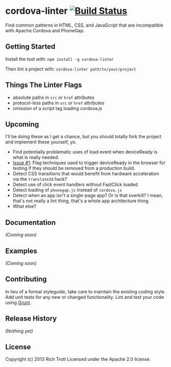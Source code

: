# cordova-linter [![Build Status](https://secure.travis-ci.org/Trott/cordova-linter.png?branch=master)](http://travis-ci.org/Trott/cordova-linter)

Find common patterns in HTML, CSS, and JavaScript that are incompatible with Apache Cordova and PhoneGap.

## Getting Started
Install the tool with: `npm install -g cordova-linter`

Then lint a project with: `cordova-linter path/to/your/project`

## Things The Linter Flags

* absolute paths in `src` or `href` attributes
* protocol-less paths in `src` or `href` attributes
* omission of a script tag loading cordova.js

## Upcoming

I'll be doing these as I get a chance, but you should totally fork the project and implement these yourself, yo.

* Find potentially problematic uses of load event when deviceReady is what is really needed.
* [Issue #1](https://github.com/Trott/cordova-linter/issues/1): Flag techniques used to trigger deviceReady in the browser for testing if they should be removed from a production build.
* Detect CSS transitions that would benefit from hardware acceleration via the `translate3d` hack?
* Detect use of click event handlers without FastClick loaded
* Detect loading of `phonegap.js` instead of `cordova.js`
* Detect when an app isn't a single-page app? Or is that overkill? I mean, that's not really a lint thing, that's a whole app architecture thing.
* What else?

## Documentation
_(Coming soon)_

## Examples
_(Coming soon)_

## Contributing
In lieu of a formal styleguide, take care to maintain the existing coding style. Add unit tests for any new or changed functionality. Lint and test your code using [Grunt](http://gruntjs.com/).

## Release History
_(Nothing yet)_

## License
Copyright (c) 2013 Rich Trott
Licensed under the Apache 2.0 license.
